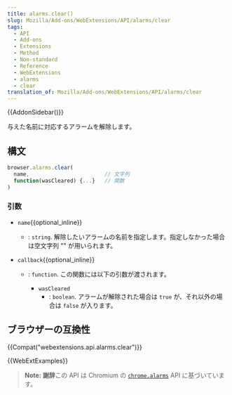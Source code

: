 ```yaml
---
title: alarms.clear()
slug: Mozilla/Add-ons/WebExtensions/API/alarms/clear
tags:
  - API
  - Add-ons
  - Extensions
  - Method
  - Non-standard
  - Reference
  - WebExtensions
  - alarms
  - clear
translation_of: Mozilla/Add-ons/WebExtensions/API/alarms/clear
---
```

{{AddonSidebar()}}

与えた名前に対応するアラームを解除します。

## 構文

```js
browser.alarms.clear(
  name,                        // 文字列
  function(wasCleared) {...}   // 関数
)
```

### 引数

- `name`{{optional_inline}}
  - : `string`. 解除したいアラームの名前を指定します。指定しなかった場合は空文字列 "" が用いられます。
- `callback`{{optional_inline}}

  - : `function`. この関数には以下の引数が渡されます。

    - `wasCleared`
      - : `boolean`. アラームが解除された場合は `true` が、それ以外の場合は `false` が入ります。

## ブラウザーの互換性

{{Compat("webextensions.api.alarms.clear")}}

{{WebExtExamples}}

> **Note:** **謝辞**この API は Chromium の [`chrome.alarms`](https://developer.chrome.com/extensions/alarms) API に基づいています。
